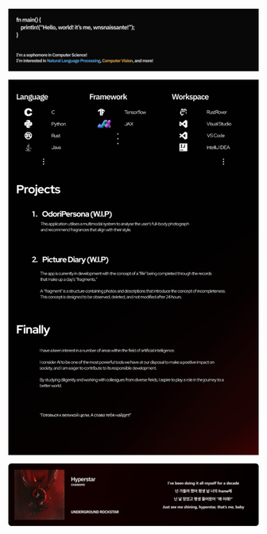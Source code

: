 ![about](https://github.com/wnsnaissante/wnsnaissante/blob/main/about.svg)

![main](https://github.com/wnsnaissante/wnsnaissante/blob/main/main.svg)

[![favorite_music](https://github.com/wnsnaissante/wnsnaissante/blob/main/hyperstar.svg)](https://www.youtube.com/watch?v=ghxcy4WIoOk)
